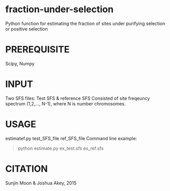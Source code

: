 # fraction-under-selection
Python function for estimating the fraction of sites under purifying selection or positive selection

# PREREQUISITE
  Scipy,  Numpy
 
# INPUT
 Two SFS files: Test SFS & reference SFS
 Consisted of site freqeuncy spectrum (1,2,..., N-1), where N is number chromosomes. 


# USAGE
estimatef.py test_SFS_file ref_SFS_file
Command line example:  
> python estimate.py ex_test.sfs ex_ref.sfs

# CITATION 
Sunjin Moon & Joshua Akey, 2015
 
